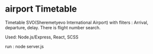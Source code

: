 # airport Timetable

Timetable SVO(Sheremetyevo International Airport) with fliters : Arrival, departure, delay. There is flight number search.

Used: Node.js/Express, React, SCSS

run : node server.js


